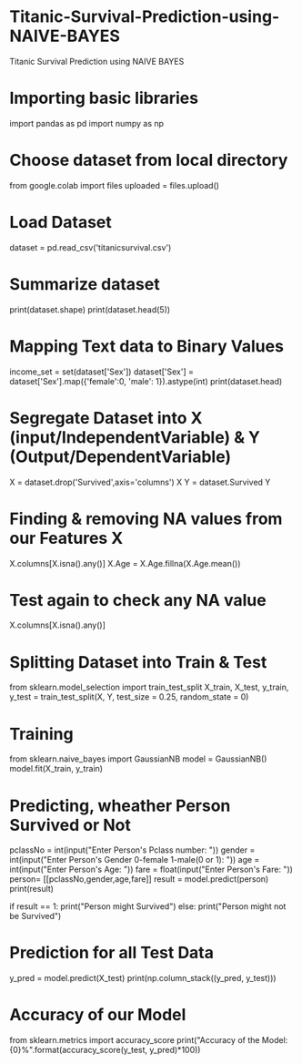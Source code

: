 # Titanic-Survival-Prediction-using-NAIVE-BAYES
Titanic Survival Prediction using NAIVE BAYES

# Importing basic libraries
import pandas as pd
import numpy as np

# Choose dataset from local directory
from google.colab import files
uploaded = files.upload()

# Load Dataset
dataset = pd.read_csv('titanicsurvival.csv')

# Summarize dataset
print(dataset.shape)
print(dataset.head(5))

# Mapping Text data to Binary Values
income_set = set(dataset['Sex'])
dataset['Sex'] = dataset['Sex'].map({'female':0, 'male': 1}).astype(int)
print(dataset.head)

# Segregate Dataset into X (input/IndependentVariable) & Y (Output/DependentVariable)
X = dataset.drop('Survived',axis='columns')
X
Y = dataset.Survived
Y

# Finding & removing NA values from our Features X
X.columns[X.isna().any()]
X.Age = X.Age.fillna(X.Age.mean())

# Test again to check any NA value
X.columns[X.isna().any()]

# Splitting Dataset into Train & Test
from sklearn.model_selection import train_test_split
X_train, X_test, y_train, y_test = train_test_split(X, Y, test_size = 0.25, random_state = 0)

# Training
from sklearn.naive_bayes import GaussianNB
model = GaussianNB()
model.fit(X_train, y_train)

# Predicting, wheather Person Survived or Not

pclassNo = int(input("Enter Person's Pclass number: "))
gender = int(input("Enter Person's Gender 0-female 1-male(0 or 1): "))
age = int(input("Enter Person's Age: "))
fare = float(input("Enter Person's Fare: "))
person= [[pclassNo,gender,age,fare]]
result = model.predict(person)
print(result)

if result == 1:
  print("Person might Survived")
else:
  print("Person might not be Survived")

# Prediction for all Test Data
y_pred = model.predict(X_test)
print(np.column_stack((y_pred, y_test)))

# Accuracy of our Model
from sklearn.metrics import accuracy_score
print("Accuracy of the Model: {0}%".format(accuracy_score(y_test, y_pred)*100))




